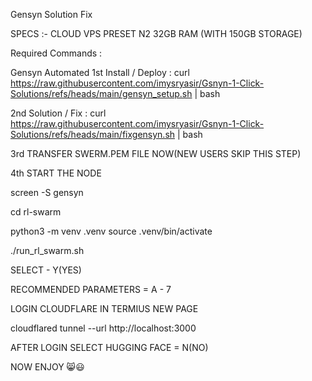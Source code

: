 Gensyn Solution Fix 



SPECS :- CLOUD VPS PRESET N2 32GB RAM (WITH 150GB STORAGE)


Required Commands :

Gensyn Automated
1st
Install / Deploy :
curl https://raw.githubusercontent.com/imysryasir/Gsnyn-1-Click-Solutions/refs/heads/main/gensyn_setup.sh | bash

2nd
Solution / Fix :
curl https://raw.githubusercontent.com/imysryasir/Gsnyn-1-Click-Solutions/refs/heads/main/fixgensyn.sh | bash

3rd
TRANSFER SWERM.PEM FILE NOW(NEW USERS SKIP THIS STEP)



4th
START THE NODE

screen -S gensyn

cd rl-swarm

python3 -m venv .venv
source .venv/bin/activate


./run_rl_swarm.sh

SELECT - Y(YES)

RECOMMENDED PARAMETERS = A - 7

LOGIN CLOUDFLARE IN TERMIUS NEW PAGE

cloudflared tunnel --url http://localhost:3000

AFTER LOGIN SELECT HUGGING FACE = N(NO)

NOW ENJOY 😸😃